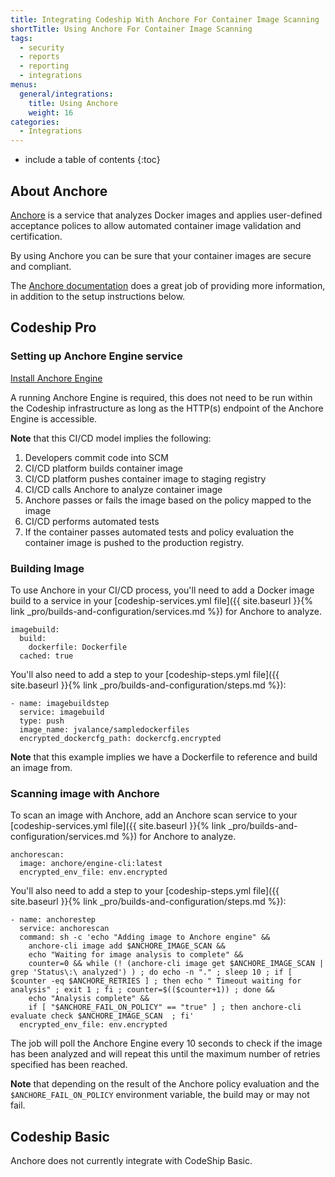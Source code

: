 ```yaml
---
title: Integrating Codeship With Anchore For Container Image Scanning
shortTitle: Using Anchore For Container Image Scanning
tags:
  - security
  - reports
  - reporting
  - integrations
menus:
  general/integrations:
    title: Using Anchore
    weight: 16
categories:
  - Integrations    
---
```


* include a table of contents
{:toc}

## About Anchore

[Anchore](https://anchore.com) is a service that analyzes Docker images and applies user-defined acceptance polices to allow automated container image validation and certification.

By using Anchore you can be sure that your container images are secure and compliant.

The [Anchore documentation](https://anchore.freshdesk.com/support/home) does a great job of providing more information, in addition to the setup instructions below.

## Codeship Pro

### Setting up Anchore Engine service

[Install Anchore Engine](https://anchore.freshdesk.com/support/solutions/articles/36000020728-overview)

A running Anchore Engine is required, this does not need to be run within the Codeship infrastructure as long as the HTTP(s) endpoint of the Anchore Engine is accessible.

**Note** that this CI/CD model implies the following:

1. Developers commit code into SCM
2. CI/CD platform builds container image
3. CI/CD platform pushes container image to staging registry
4. CI/CD calls Anchore to analyze container image
5. Anchore passes or fails the image based on the policy mapped to the image
6. CI/CD performs automated tests
7. If the container passes automated tests and policy evaluation the container image is pushed to the production registry.

### Building Image

To use Anchore in your CI/CD process, you'll need to add a Docker image build to a service in your [codeship-services.yml file]({{ site.baseurl }}{% link _pro/builds-and-configuration/services.md %}) for Anchore to analyze.

```
imagebuild:
  build:
    dockerfile: Dockerfile
  cached: true
```

You'll also need to add a step to your [codeship-steps.yml file]({{ site.baseurl }}{% link _pro/builds-and-configuration/steps.md %}):

```
- name: imagebuildstep
  service: imagebuild
  type: push
  image_name: jvalance/sampledockerfiles
  encrypted_dockercfg_path: dockercfg.encrypted
```

**Note** that this example implies we have a Dockerfile to reference and build an image from.

### Scanning image with Anchore

To scan an image with Anchore, add an Anchore scan service to your [codeship-services.yml file]({{ site.baseurl }}{% link _pro/builds-and-configuration/services.md %}) for Anchore to analyze.

```
anchorescan:
  image: anchore/engine-cli:latest
  encrypted_env_file: env.encrypted
```

You'll also need to add a step to your [codeship-steps.yml file]({{ site.baseurl }}{% link _pro/builds-and-configuration/steps.md %}):

```
- name: anchorestep
  service: anchorescan
  command: sh -c 'echo "Adding image to Anchore engine" &&
    anchore-cli image add $ANCHORE_IMAGE_SCAN &&
    echo "Waiting for image analysis to complete" &&
    counter=0 && while (! (anchore-cli image get $ANCHORE_IMAGE_SCAN | grep 'Status\:\ analyzed') ) ; do echo -n "." ; sleep 10 ; if [ $counter -eq $ANCHORE_RETRIES ] ; then echo " Timeout waiting for analysis" ; exit 1 ; fi ; counter=$(($counter+1)) ; done &&
    echo "Analysis complete" &&
    if [ "$ANCHORE_FAIL_ON_POLICY" == "true" ] ; then anchore-cli evaluate check $ANCHORE_IMAGE_SCAN  ; fi'
  encrypted_env_file: env.encrypted
```

The job will poll the Anchore Engine every 10 seconds to check if the image has been analyzed and will repeat this until the maximum number of retries specified has been reached.

**Note** that depending on the result of the Anchore policy evaluation and the `$ANCHORE_FAIL_ON_POLICY` environment variable, the build may or may not fail.

## Codeship Basic

Anchore does not currently integrate with CodeShip Basic.
